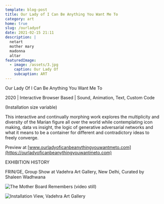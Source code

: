 ```yaml
---
template: blog-post
title: Our Lady of I Can Be Anything You Want Me To
category: art
home: true
slug: /ourladyof
date: 2021-02-15 21:11
description: |
  netart
  mother mary
  madonna
  altar
featuredImage:
  - image: /assets/3.jpg
    caption: Our Lady Of
    subcaption: ART
---
```

Our Lady Of I Can Be Anything You Want Me To

2020 | Interactive Browser Based | Sound, Animation, Text, Custom Code

(Installation size variable)

This interactive and continually morphing work explores the multiplicity and diversity of the Marian figure all over the world while contemplating icon making, data vs insight, the logic of generative adversarial networks and what it means to be a container for different and contradictory ideas to freely converge. 

Preview at [www.ourladyoficanbeanythingyouwantmeto.com](https://ourladyoficanbeanythingyouwantmeto.com)

EXHIBITION HISTORY

FRIN/GE, Group Show at Vadehra Art Gallery, New Delhi, Curated by Shaleen Wadhwana

![](/assets/1.gif "The Mother Board Remembers (video still) ")

![](/assets/install-view-vadehra.jpg "Installation View, Vadehra Art Gallery ")